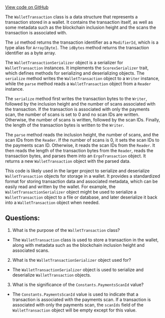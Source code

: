 [View code on GitHub](https://github.com/ergoplatform/ergo/src/main/scala/org/ergoplatform/nodeView/wallet/WalletTransaction.scala)

The `WalletTransaction` class is a data structure that represents a transaction stored in a wallet. It contains the transaction itself, as well as some metadata such as the blockchain inclusion height and the scans the transaction is associated with. 

The `id` method returns the transaction identifier as a `ModifierId`, which is a type alias for `Array[Byte]`. The `idBytes` method returns the transaction identifier as a byte array. 

The `WalletTransactionSerializer` object is a serializer for `WalletTransaction` instances. It implements the `ScorexSerializer` trait, which defines methods for serializing and deserializing objects. The `serialize` method writes the `WalletTransaction` object to a `Writer` instance, while the `parse` method reads a `WalletTransaction` object from a `Reader` instance. 

The `serialize` method first writes the transaction bytes to the `Writer`, followed by the inclusion height and the number of scans associated with the transaction. If the transaction is associated with only the payments scan, the number of scans is set to 0 and no scan IDs are written. Otherwise, the number of scans is written, followed by the scan IDs. Finally, the length of the transaction bytes is written to the `Writer`. 

The `parse` method reads the inclusion height, the number of scans, and the scan IDs from the `Reader`. If the number of scans is 0, it sets the scan IDs to the payments scan ID. Otherwise, it reads the scan IDs from the `Reader`. It then reads the length of the transaction bytes from the `Reader`, reads the transaction bytes, and parses them into an `ErgoTransaction` object. It returns a new `WalletTransaction` object with the parsed data. 

This code is likely used in the larger project to serialize and deserialize `WalletTransaction` objects for storage in a wallet. It provides a standardized format for storing transaction data and associated metadata, which can be easily read and written by the wallet. For example, the `WalletTransactionSerializer` object might be used to serialize a `WalletTransaction` object to a file or database, and later deserialize it back into a `WalletTransaction` object when needed.
## Questions: 
 1. What is the purpose of the `WalletTransaction` class?
- The `WalletTransaction` class is used to store a transaction in the wallet, along with metadata such as the blockchain inclusion height and associated scans.

2. What is the `WalletTransactionSerializer` object used for?
- The `WalletTransactionSerializer` object is used to serialize and deserialize `WalletTransaction` objects.

3. What is the significance of the `Constants.PaymentsScanId` value?
- The `Constants.PaymentsScanId` value is used to indicate that a transaction is associated with the payments scan. If a transaction is associated with only the payments scan, the `scanIds` field of the `WalletTransaction` object will be empty except for this value.